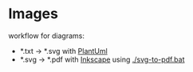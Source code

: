 # Images
workflow for diagrams:
- \*.txt -> \*.svg with [PlantUml](https://plantuml.com/)
- \*.svg -> \*.pdf with [Inkscape](https://inkscape.org/) using [./svg-to-pdf.bat](svg-to-pdf.bat)
